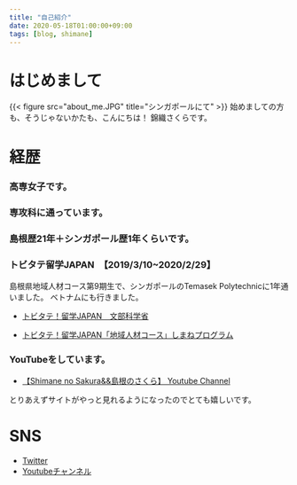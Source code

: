 ```yaml
---
title: "自己紹介"
date: 2020-05-18T01:00:00+09:00
tags: [blog, shimane]
---
```


# はじめまして
{{< figure src="about_me.JPG" title="シンガポールにて" >}}
始めましての方も、そうじゃないかたも、こんにちは！
錦織さくらです。  
# 経歴  
### 高専女子です。  
### 専攻科に通っています。
### 島根歴21年＋シンガポール歴1年くらいです。 
### トビタテ留学JAPAN　【2019/3/10~2020/2/29】
島根県地域人材コース第9期生で、シンガポールのTemasek Polytechnicに1年通いました。
ベトナムにも行きました。

- [トビタテ！留学JAPAN　文部科学省](https://tobitate.mext.go.jp/)

- [トビタテ！留学JAPAN「地域人材コース」しまねプログラム](https://www.tobitate-shimane.jp/)
  
### YouTubeをしています。
- [【Shimane no Sakura&&島根のさくら】 Youtube Channel](https://www.youtube.com/channel/UCf3tTxTDJGquzSnx6Y-xGYA)  

とりあえずサイトがやっと見れるようになったのでとても嬉しいです。

# SNS
- [Twitter](https://twitter.com/shimanenosakura)
- [Youtubeチャンネル](https://www.youtube.com/channel/UCf3tTxTDJGquzSnx6Y-xGYA)